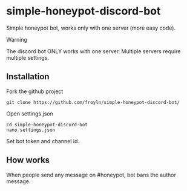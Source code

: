 # simple-honeypot-discord-bot
Simple honeypot bot, works only with one server (more easy code). 

> [!WARNING]
> The discord bot ONLY works with one server.
> Multiple servers require multiple settings.

## Installation
Fork the github project
```
git clone https://github.com/froyln/simple-honeypot-discord-bot/
```
Open settings.json
```
cd simple-honeypot-discord-bot
nano settings.json
```
Set bot token and channel id.

## How works
When people send any message on #honeypot, bot bans the author message. 
